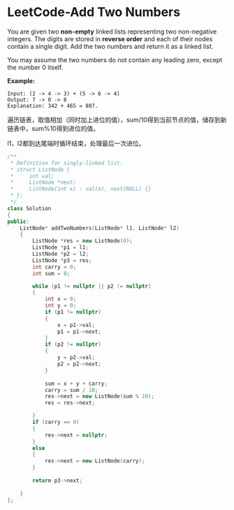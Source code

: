 # LeetCode-Add Two Numbers

You are given two **non-empty** linked lists representing two non-negative integers. The digits are stored in **reverse order** and each of their nodes contain a single digit. Add the two numbers and return it as a linked list.

You may assume the two numbers do not contain any leading zero, except the number 0 itself.

**Example:**

```
Input: (2 -> 4 -> 3) + (5 -> 6 -> 4)
Output: 7 -> 0 -> 8
Explanation: 342 + 465 = 807.
```

遍历链表，取值相加（同时加上进位的值），sum/10得到当前节点的值，储存到新链表中，sum%10得到进位的值。

l1，l2都到达尾端时循环结束，处理最后一次进位。



```c++
/**
 * Definition for singly-linked list.
 * struct ListNode {
 *     int val;
 *     ListNode *next;
 *     ListNode(int x) : val(x), next(NULL) {}
 * };
 */
class Solution 
{
public:
    ListNode* addTwoNumbers(ListNode* l1, ListNode* l2) 
    {
        ListNode *res = new ListNode(0);
        ListNode *p1 = l1;
        ListNode *p2 = l2;
        ListNode *p3 = res;
        int carry = 0;
        int sum = 0;

        while (p1 != nullptr || p2 != nullptr)
        {
        	int x = 0;
        	int y = 0;
        	if (p1 != nullptr)
        	{
        		x = p1->val;
        		p1 = p1->next;
        	}
        	if (p2 != nullptr)
        	{
        		y = p2->val;
        		p2 = p2->next;
        	}
        	
        	sum = x + y + carry;
        	carry = sum / 10;
        	res->next = new ListNode(sum % 10);
        	res = res->next;

        }
        if (carry == 0)
        {
        	res->next = nullptr;
        }
        else
        {
        	res->next = new ListNode(carry);
        }
        
        return p3->next;
        
    }
};
```

